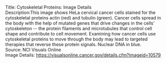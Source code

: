 Title: Cytoskeletal Proteins: Image Details\
Description:This image shows HeLa cervical cancer cells stained for the cytoskeletal proteins actin (red) and tubulin (green). Cancer cells spread in the body with the help of mutated genes that drive changes in the cells' cytoskeleton -- the protein filaments and microtubules that control cell shape and contribute to cell movement. Examining how cancer cells use cytoskeletal proteins to move through the body may lead to targeted therapies that reverse these protein signals. Nuclear DNA in blue.\
Source: NCI Visuals Online\
Image Details: https://visualsonline.cancer.gov/details.cfm?imageid=10579